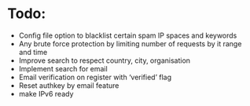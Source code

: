 # Todo:

- Config file option to blacklist certain spam IP spaces and keywords
- Any brute force protection by limiting number of requests by it range and time
- Improve search to respect country, city, organisation
- Implement search for email
- Email verification on register with ‘verified’ flag
- Reset authkey by email feature
- make IPv6 ready

